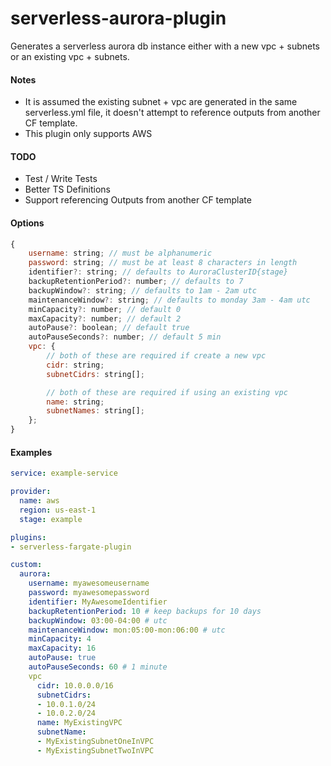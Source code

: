 # serverless-aurora-plugin

Generates a serverless aurora db instance either with a new vpc + subnets or an existing vpc + subnets.

#### Notes
- It is assumed the existing subnet + vpc are generated in the same serverless.yml file, it doesn't attempt to reference outputs from another CF template.
- This plugin only supports AWS

#### TODO
- Test / Write Tests
- Better TS Definitions
- Support referencing Outputs from another CF template

#### Options
```javascript
{
    username: string; // must be alphanumeric
    password: string; // must be at least 8 characters in length
    identifier?: string; // defaults to AuroraClusterID{stage}
    backupRetentionPeriod?: number; // defaults to 7
    backupWindow?: string; // defaults to 1am - 2am utc
    maintenanceWindow?: string; // defaults to monday 3am - 4am utc
    minCapacity?: number; // default 0
    maxCapacity?: number; // default 2
    autoPause?: boolean; // default true
    autoPauseSeconds?: number; // default 5 min
    vpc: {
        // both of these are required if create a new vpc
        cidr: string;
        subnetCidrs: string[];

        // both of these are required if using an existing vpc
        name: string;
        subnetNames: string[];
    };
}

```

#### Examples
```yaml
service: example-service

provider:
  name: aws
  region: us-east-1
  stage: example

plugins:
- serverless-fargate-plugin

custom:
  aurora:
    username: myawesomeusername
    password: myawesomepassword
    identifier: MyAwesomeIdentifier
    backupRetentionPeriod: 10 # keep backups for 10 days
    backupWindow: 03:00-04:00 # utc
    maintenanceWindow: mon:05:00-mon:06:00 # utc
    minCapacity: 4
    maxCapacity: 16
    autoPause: true
    autoPauseSeconds: 60 # 1 minute
    vpc
      cidr: 10.0.0.0/16
      subnetCidrs:
      - 10.0.1.0/24
      - 10.0.2.0/24
      name: MyExistingVPC
      subnetName:
      - MyExistingSubnetOneInVPC
      - MyExistingSubnetTwoInVPC
```
